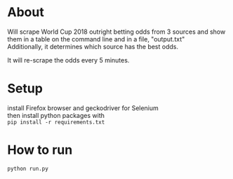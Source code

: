 # About
Will scrape World Cup 2018 outright betting odds from 3 sources and show them in a table on the command line and in a file, "output.txt"  
Additionally, it determines which source has the best odds.  
  
It will re-scrape the odds every 5 minutes.

# Setup
install Firefox browser and geckodriver for Selenium  
then install python packages with  
`pip install -r requirements.txt`

# How to run
`python run.py`
